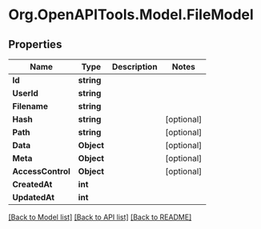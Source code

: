 # Org.OpenAPITools.Model.FileModel

## Properties

Name | Type | Description | Notes
------------ | ------------- | ------------- | -------------
**Id** | **string** |  | 
**UserId** | **string** |  | 
**Filename** | **string** |  | 
**Hash** | **string** |  | [optional] 
**Path** | **string** |  | [optional] 
**Data** | **Object** |  | [optional] 
**Meta** | **Object** |  | [optional] 
**AccessControl** | **Object** |  | [optional] 
**CreatedAt** | **int** |  | 
**UpdatedAt** | **int** |  | 

[[Back to Model list]](../../README.md#documentation-for-models) [[Back to API list]](../../README.md#documentation-for-api-endpoints) [[Back to README]](../../README.md)

